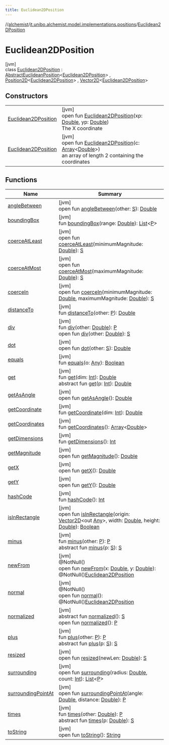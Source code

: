 ```yaml
---
title: Euclidean2DPosition
---
```

//[alchemist](../../../index.html)/[it.unibo.alchemist.model.implementations.positions](../index.html)/[Euclidean2DPosition](index.html)



# Euclidean2DPosition



[jvm]\
class [Euclidean2DPosition](index.html) : [AbstractEuclideanPosition](../-abstract-euclidean-position/index.html)<[Euclidean2DPosition](index.html)> , [Position2D](../../it.unibo.alchemist.model.interfaces/-position2-d/index.html)<[Euclidean2DPosition](index.html)> , [Vector2D](../../it.unibo.alchemist.model.interfaces.geometry/-vector2-d/index.html)<[Euclidean2DPosition](index.html)>



## Constructors


| | |
|---|---|
| [Euclidean2DPosition](-euclidean2-d-position.html) | [jvm]<br>open fun [Euclidean2DPosition](-euclidean2-d-position.html)(xp: [Double](https://kotlinlang.org/api/latest/jvm/stdlib/kotlin/-double/index.html), yp: [Double](https://kotlinlang.org/api/latest/jvm/stdlib/kotlin/-double/index.html))<br>The X coordinate |
| [Euclidean2DPosition](-euclidean2-d-position.html) | [jvm]<br>open fun [Euclidean2DPosition](-euclidean2-d-position.html)(c: [Array](https://kotlinlang.org/api/latest/jvm/stdlib/kotlin/-array/index.html)<[Double](https://kotlinlang.org/api/latest/jvm/stdlib/kotlin/-double/index.html)>)<br>an array of length 2 containing the coordinates |


## Functions


| Name | Summary |
|---|---|
| [angleBetween](index.html#-977094027%2FFunctions%2F-134779887) | [jvm]<br>open fun [angleBetween](index.html#-977094027%2FFunctions%2F-134779887)(other: [S](../../it.unibo.alchemist.model.interfaces.geometry/-vector/index.html)): [Double](https://kotlinlang.org/api/latest/jvm/stdlib/kotlin/-double/index.html) |
| [boundingBox](../-abstract-position/bounding-box.html) | [jvm]<br>fun [boundingBox](../-abstract-position/bounding-box.html)(range: [Double](https://kotlinlang.org/api/latest/jvm/stdlib/kotlin/-double/index.html)): [List](https://docs.oracle.com/javase/8/docs/api/java/util/List.html)<[P](../../it.unibo.alchemist.model.implementations.environments/-abstract2-d-environment/index.html)> |
| [coerceAtLeast](index.html#-496470145%2FFunctions%2F-134779887) | [jvm]<br>open fun [coerceAtLeast](index.html#-496470145%2FFunctions%2F-134779887)(minimumMagnitude: [Double](https://kotlinlang.org/api/latest/jvm/stdlib/kotlin/-double/index.html)): [S](../../it.unibo.alchemist.model.interfaces.geometry/-vector/index.html) |
| [coerceAtMost](index.html#499441965%2FFunctions%2F-134779887) | [jvm]<br>open fun [coerceAtMost](index.html#499441965%2FFunctions%2F-134779887)(maximumMagnitude: [Double](https://kotlinlang.org/api/latest/jvm/stdlib/kotlin/-double/index.html)): [S](../../it.unibo.alchemist.model.interfaces.geometry/-vector/index.html) |
| [coerceIn](index.html#1841783632%2FFunctions%2F-134779887) | [jvm]<br>open fun [coerceIn](index.html#1841783632%2FFunctions%2F-134779887)(minimumMagnitude: [Double](https://kotlinlang.org/api/latest/jvm/stdlib/kotlin/-double/index.html), maximumMagnitude: [Double](https://kotlinlang.org/api/latest/jvm/stdlib/kotlin/-double/index.html)): [S](../../it.unibo.alchemist.model.interfaces.geometry/-vector/index.html) |
| [distanceTo](../-abstract-position/distance-to.html) | [jvm]<br>fun [distanceTo](../-abstract-position/distance-to.html)(other: [P](../../it.unibo.alchemist.model.implementations.environments/-abstract2-d-environment/index.html)): [Double](https://kotlinlang.org/api/latest/jvm/stdlib/kotlin/-double/index.html) |
| [div](../-abstract-position/div.html) | [jvm]<br>fun [div](../-abstract-position/div.html)(other: [Double](https://kotlinlang.org/api/latest/jvm/stdlib/kotlin/-double/index.html)): [P](../../it.unibo.alchemist.model.implementations.environments/-abstract2-d-environment/index.html)<br>open fun [div](index.html#302170857%2FFunctions%2F-134779887)(other: [Double](https://kotlinlang.org/api/latest/jvm/stdlib/kotlin/-double/index.html)): [S](../../it.unibo.alchemist.model.interfaces.geometry/-vector/index.html) |
| [dot](index.html#902994349%2FFunctions%2F-134779887) | [jvm]<br>open fun [dot](index.html#902994349%2FFunctions%2F-134779887)(other: [S](../../it.unibo.alchemist.model.interfaces.geometry/-vector/index.html)): [Double](https://kotlinlang.org/api/latest/jvm/stdlib/kotlin/-double/index.html) |
| [equals](../-abstract-position/equals.html) | [jvm]<br>fun [equals](../-abstract-position/equals.html)(o: [Any](https://kotlinlang.org/api/latest/jvm/stdlib/kotlin/-any/index.html)): [Boolean](https://kotlinlang.org/api/latest/jvm/stdlib/kotlin/-boolean/index.html) |
| [get](../-abstract-euclidean-position/get.html) | [jvm]<br>fun [get](../-abstract-euclidean-position/get.html)(dim: [Int](https://kotlinlang.org/api/latest/jvm/stdlib/kotlin/-int/index.html)): [Double](https://kotlinlang.org/api/latest/jvm/stdlib/kotlin/-double/index.html)<br>abstract fun [get](index.html#-1903214754%2FFunctions%2F-134779887)(p: [Int](https://kotlinlang.org/api/latest/jvm/stdlib/kotlin/-int/index.html)): [Double](https://kotlinlang.org/api/latest/jvm/stdlib/kotlin/-double/index.html) |
| [getAsAngle](index.html#2045862806%2FFunctions%2F-134779887) | [jvm]<br>open fun [getAsAngle](index.html#2045862806%2FFunctions%2F-134779887)(): [Double](https://kotlinlang.org/api/latest/jvm/stdlib/kotlin/-double/index.html) |
| [getCoordinate](../-abstract-position/get-coordinate.html) | [jvm]<br>fun [getCoordinate](../-abstract-position/get-coordinate.html)(dim: [Int](https://kotlinlang.org/api/latest/jvm/stdlib/kotlin/-int/index.html)): [Double](https://kotlinlang.org/api/latest/jvm/stdlib/kotlin/-double/index.html) |
| [getCoordinates](../-abstract-position/get-coordinates.html) | [jvm]<br>fun [getCoordinates](../-abstract-position/get-coordinates.html)(): [Array](https://kotlinlang.org/api/latest/jvm/stdlib/kotlin/-array/index.html)<[Double](https://kotlinlang.org/api/latest/jvm/stdlib/kotlin/-double/index.html)> |
| [getDimensions](../-abstract-position/get-dimensions.html) | [jvm]<br>fun [getDimensions](../-abstract-position/get-dimensions.html)(): [Int](https://kotlinlang.org/api/latest/jvm/stdlib/kotlin/-int/index.html) |
| [getMagnitude](index.html#-190619371%2FFunctions%2F-134779887) | [jvm]<br>open fun [getMagnitude](index.html#-190619371%2FFunctions%2F-134779887)(): [Double](https://kotlinlang.org/api/latest/jvm/stdlib/kotlin/-double/index.html) |
| [getX](get-x.html) | [jvm]<br>open fun [getX](get-x.html)(): [Double](https://kotlinlang.org/api/latest/jvm/stdlib/kotlin/-double/index.html) |
| [getY](get-y.html) | [jvm]<br>open fun [getY](get-y.html)(): [Double](https://kotlinlang.org/api/latest/jvm/stdlib/kotlin/-double/index.html) |
| [hashCode](../-abstract-position/hash-code.html) | [jvm]<br>fun [hashCode](../-abstract-position/hash-code.html)(): [Int](https://kotlinlang.org/api/latest/jvm/stdlib/kotlin/-int/index.html) |
| [isInRectangle](index.html#91972176%2FFunctions%2F-134779887) | [jvm]<br>open fun [isInRectangle](index.html#91972176%2FFunctions%2F-134779887)(origin: [Vector2D](../../it.unibo.alchemist.model.interfaces.geometry/-vector2-d/index.html)<out [Any](https://kotlinlang.org/api/latest/jvm/stdlib/kotlin/-any/index.html)>, width: [Double](https://kotlinlang.org/api/latest/jvm/stdlib/kotlin/-double/index.html), height: [Double](https://kotlinlang.org/api/latest/jvm/stdlib/kotlin/-double/index.html)): [Boolean](https://kotlinlang.org/api/latest/jvm/stdlib/kotlin/-boolean/index.html) |
| [minus](../-abstract-position/minus.html) | [jvm]<br>fun [minus](../-abstract-position/minus.html)(other: [P](../../it.unibo.alchemist.model.implementations.environments/-abstract2-d-environment/index.html)): [P](../../it.unibo.alchemist.model.implementations.environments/-abstract2-d-environment/index.html)<br>abstract fun [minus](index.html#935179668%2FFunctions%2F-134779887)(p: [S](../../it.unibo.alchemist.model.interfaces.geometry/-vector/index.html)): [S](../../it.unibo.alchemist.model.interfaces.geometry/-vector/index.html) |
| [newFrom](new-from.html) | [jvm]<br>@NotNull()<br>open fun [newFrom](new-from.html)(x: [Double](https://kotlinlang.org/api/latest/jvm/stdlib/kotlin/-double/index.html), y: [Double](https://kotlinlang.org/api/latest/jvm/stdlib/kotlin/-double/index.html)): @NotNull()[Euclidean2DPosition](index.html) |
| [normal](normal.html) | [jvm]<br>@NotNull()<br>open fun [normal](normal.html)(): @NotNull()[Euclidean2DPosition](index.html) |
| [normalized](../../it.unibo.alchemist.model.interfaces.geometry/-vector/normalized.html) | [jvm]<br>abstract fun [normalized](../../it.unibo.alchemist.model.interfaces.geometry/-vector/normalized.html)(): [S](../../it.unibo.alchemist.model.interfaces.geometry/-vector/index.html)<br>open fun [normalized](../../it.unibo.alchemist.model.interfaces.geometry/-vector2-d/normalized.html)(): [P](../../it.unibo.alchemist.model.implementations.environments/-abstract2-d-environment/index.html) |
| [plus](../-abstract-position/plus.html) | [jvm]<br>fun [plus](../-abstract-position/plus.html)(other: [P](../../it.unibo.alchemist.model.implementations.environments/-abstract2-d-environment/index.html)): [P](../../it.unibo.alchemist.model.implementations.environments/-abstract2-d-environment/index.html)<br>abstract fun [plus](index.html#1976314394%2FFunctions%2F-134779887)(p: [S](../../it.unibo.alchemist.model.interfaces.geometry/-vector/index.html)): [S](../../it.unibo.alchemist.model.interfaces.geometry/-vector/index.html) |
| [resized](index.html#914866794%2FFunctions%2F-134779887) | [jvm]<br>open fun [resized](index.html#914866794%2FFunctions%2F-134779887)(newLen: [Double](https://kotlinlang.org/api/latest/jvm/stdlib/kotlin/-double/index.html)): [S](../../it.unibo.alchemist.model.interfaces.geometry/-vector/index.html) |
| [surrounding](index.html#827351032%2FFunctions%2F-134779887) | [jvm]<br>open fun [surrounding](index.html#827351032%2FFunctions%2F-134779887)(radius: [Double](https://kotlinlang.org/api/latest/jvm/stdlib/kotlin/-double/index.html), count: [Int](https://kotlinlang.org/api/latest/jvm/stdlib/kotlin/-int/index.html)): [List](https://docs.oracle.com/javase/8/docs/api/java/util/List.html)<[P](../../it.unibo.alchemist.model.implementations.environments/-abstract2-d-environment/index.html)> |
| [surroundingPointAt](index.html#963987805%2FFunctions%2F-134779887) | [jvm]<br>open fun [surroundingPointAt](index.html#963987805%2FFunctions%2F-134779887)(angle: [Double](https://kotlinlang.org/api/latest/jvm/stdlib/kotlin/-double/index.html), distance: [Double](https://kotlinlang.org/api/latest/jvm/stdlib/kotlin/-double/index.html)): [P](../../it.unibo.alchemist.model.implementations.environments/-abstract2-d-environment/index.html) |
| [times](../-abstract-position/times.html) | [jvm]<br>fun [times](../-abstract-position/times.html)(other: [Double](https://kotlinlang.org/api/latest/jvm/stdlib/kotlin/-double/index.html)): [P](../../it.unibo.alchemist.model.implementations.environments/-abstract2-d-environment/index.html)<br>abstract fun [times](index.html#499969556%2FFunctions%2F-134779887)(p: [Double](https://kotlinlang.org/api/latest/jvm/stdlib/kotlin/-double/index.html)): [S](../../it.unibo.alchemist.model.interfaces.geometry/-vector/index.html) |
| [toString](../-abstract-position/to-string.html) | [jvm]<br>open fun [toString](../-abstract-position/to-string.html)(): [String](https://docs.oracle.com/javase/8/docs/api/java/lang/String.html) |


